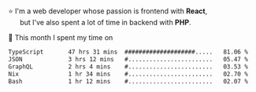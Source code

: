 ⭐ I'm a web developer whose passion is frontend with <b>React</b>,<br/>
&nbsp; &nbsp; &nbsp; but I've also spent a lot of time in backend with <b>PHP</b>.

📅 This month I spent my time on

<!--START_SECTION:waka-->

```txt
TypeScript       47 hrs 31 mins  ####################.....   81.06 %
JSON             3 hrs 12 mins   #........................   05.47 %
GraphQL          2 hrs 4 mins    #........................   03.53 %
Nix              1 hr 34 mins    #........................   02.70 %
Bash             1 hr 12 mins    #........................   02.07 %
```

<!--END_SECTION:waka-->
